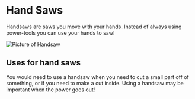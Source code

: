 # Hand Saws
Handsaws are saws you move with your hands. Instead of always using power-tools you can use your hands to saw!

![Picture of Handsaw](https://cdn.discordapp.com/attachments/983922080879869962/1142361473927106571/stanley-hand-saws-20-065-64_1000.png)

## Uses for hand saws
You would need to use a handsaw when you need to cut a small part off of something, or if you need to make a cut inside. Using a handsaw may be important when the power goes out!
